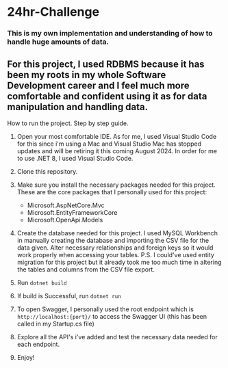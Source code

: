 # 24hr-Challenge

### This is my own implementation and understanding of how to handle huge amounts of data.

## For this project, I used RDBMS because it has been my roots in my whole Software Development career and I feel much more comfortable and confident using it as for data manipulation and handling data.

How to run the project. Step by step guide.

1. Open your most comfortable IDE. As for me, I used Visual Studio Code for this since i'm using a Mac and Visual Studio Mac has stopped updates and will be retiring it this coming August 2024. In order for me to use .NET 8, I used Visual Studio Code.

2. Clone this repository.

3. Make sure you install the necessary packages needed for this project. These are the core packages that I personally used for this project:

   - Microsoft.AspNetCore.Mvc
   - Microsoft.EntityFrameworkCore
   - Microsoft.OpenApi.Models

4. Create the database needed for this project. I used MySQL Workbench in manually creating the database and importing the CSV file for the data given. Alter necessary relationships and foreign keys so it would work properly when accessing your tables.
   P.S. I could've used entity migration for this project but it already took me too much time in altering the tables and columns from the CSV file export.

5. Run `dotnet build`

6. If build is Successful, run `dotnet run`

7. To open Swagger, I personally used the root endpoint which is `http://localhost:{port}/` to access the Swagger UI (this has been called in my Startup.cs file)

8. Explore all the API's i've added and test the necessary data needed for each endpoint.

9. Enjoy!
